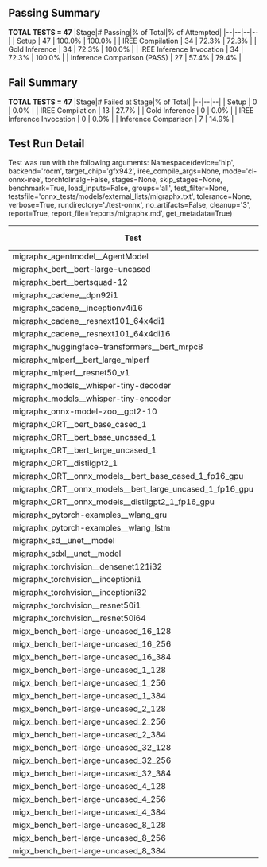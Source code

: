 ## Passing Summary

**TOTAL TESTS = 47**
|Stage|# Passing|% of Total|% of Attempted|
|--|--|--|--|
| Setup | 47 | 100.0% | 100.0% |
| IREE Compilation | 34 | 72.3% | 72.3% |
| Gold Inference | 34 | 72.3% | 100.0% |
| IREE Inference Invocation | 34 | 72.3% | 100.0% |
| Inference Comparison (PASS) | 27 | 57.4% | 79.4% |
## Fail Summary

**TOTAL TESTS = 47**
|Stage|# Failed at Stage|% of Total|
|--|--|--|
| Setup | 0 | 0.0% |
| IREE Compilation | 13 | 27.7% |
| Gold Inference | 0 | 0.0% |
| IREE Inference Invocation | 0 | 0.0% |
| Inference Comparison | 7 | 14.9% |
## Test Run Detail
Test was run with the following arguments:
Namespace(device='hip', backend='rocm', target_chip='gfx942', iree_compile_args=None, mode='cl-onnx-iree', torchtolinalg=False, stages=None, skip_stages=None, benchmark=True, load_inputs=False, groups='all', test_filter=None, testsfile='onnx_tests/models/external_lists/migraphx.txt', tolerance=None, verbose=True, rundirectory='./test-onnx', no_artifacts=False, cleanup='3', report=True, report_file='reports/migraphx.md', get_metadata=True)

| Test | Exit Status | Mean Benchmark Time (ms) | Notes |
|--|--|--|--|
| migraphx_agentmodel__AgentModel | compilation | None | |
| migraphx_bert__bert-large-uncased | PASS | 24.192131924253232 | |
| migraphx_bert__bertsquad-12 | compilation | None | |
| migraphx_cadene__dpn92i1 | compilation | None | |
| migraphx_cadene__inceptionv4i16 | compilation | None | |
| migraphx_cadene__resnext101_64x4di1 | compilation | None | |
| migraphx_cadene__resnext101_64x4di16 | compilation | None | |
| migraphx_huggingface-transformers__bert_mrpc8 | PASS | 7.247234208011986 | |
| migraphx_mlperf__bert_large_mlperf | Numerics | 26.19641862111166 | |
| migraphx_mlperf__resnet50_v1 | PASS | 4.746970801821185 | |
| migraphx_models__whisper-tiny-decoder | PASS | 44.86307910459194 | |
| migraphx_models__whisper-tiny-encoder | Numerics | 51.187311597646044 | |
| migraphx_onnx-model-zoo__gpt2-10 | compilation | None | |
| migraphx_ORT__bert_base_cased_1 | PASS | 107.60505897702558 | |
| migraphx_ORT__bert_base_uncased_1 | PASS | 108.42925406038937 | |
| migraphx_ORT__bert_large_uncased_1 | PASS | 471.49133787024766 | |
| migraphx_ORT__distilgpt2_1 | PASS | 60.14626942377424 | |
| migraphx_ORT__onnx_models__bert_base_cased_1_fp16_gpu | Numerics | 65.28434254384288 | |
| migraphx_ORT__onnx_models__bert_large_uncased_1_fp16_gpu | Numerics | 402.6627634238037 | |
| migraphx_ORT__onnx_models__distilgpt2_1_fp16_gpu | Numerics | 35.8099765862183 | |
| migraphx_pytorch-examples__wlang_gru | PASS | 16.961436887173267 | |
| migraphx_pytorch-examples__wlang_lstm | PASS | 7.01155974455769 | |
| migraphx_sd__unet__model | import_model | None | |
| migraphx_sdxl__unet__model | import_model | None | |
| migraphx_torchvision__densenet121i32 | compilation | None | |
| migraphx_torchvision__inceptioni1 | PASS | 4.8517371504855005 | |
| migraphx_torchvision__inceptioni32 | compilation | None | |
| migraphx_torchvision__resnet50i1 | compilation | None | |
| migraphx_torchvision__resnet50i64 | compilation | None | |
| migx_bench_bert-large-uncased_16_128 | PASS | 33.801282523199916 | |
| migx_bench_bert-large-uncased_16_256 | PASS | 59.53871713589049 | |
| migx_bench_bert-large-uncased_16_384 | Numerics | 169.41660289066255 | |
| migx_bench_bert-large-uncased_1_128 | PASS | 21.902232023750532 | |
| migx_bench_bert-large-uncased_1_256 | PASS | 12.346507865004241 | |
| migx_bench_bert-large-uncased_1_384 | PASS | 19.168487236088325 | |
| migx_bench_bert-large-uncased_2_128 | PASS | 12.660876329931796 | |
| migx_bench_bert-large-uncased_2_256 | PASS | 13.240915453705773 | |
| migx_bench_bert-large-uncased_2_384 | PASS | 21.15361339699552 | |
| migx_bench_bert-large-uncased_32_128 | PASS | 69.7634901618585 | |
| migx_bench_bert-large-uncased_32_256 | PASS | 104.95280142917873 | |
| migx_bench_bert-large-uncased_32_384 | Numerics | 145.79890464277315 | |
| migx_bench_bert-large-uncased_4_128 | PASS | 14.317672737703033 | |
| migx_bench_bert-large-uncased_4_256 | PASS | 17.522330560799066 | |
| migx_bench_bert-large-uncased_4_384 | PASS | 75.62790862553253 | |
| migx_bench_bert-large-uncased_8_128 | PASS | 20.53931967488357 | |
| migx_bench_bert-large-uncased_8_256 | PASS | 28.72784234428157 | |
| migx_bench_bert-large-uncased_8_384 | PASS | 52.54279408687487 | |
